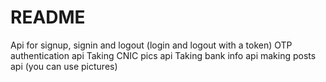 # README

Api for signup, signin and logout (login and logout with a token)
OTP authentication api
Taking CNIC pics api
Taking bank info api
making posts api (you can use pictures)
